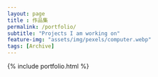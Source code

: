 ```yaml
---
layout: page
title : 作品集
permalink: /portfolio/
subtitle: "Projects I am working on"
feature-img: "assets/img/pexels/computer.webp"
tags: [Archive]
---
```


{% include portfolio.html %}